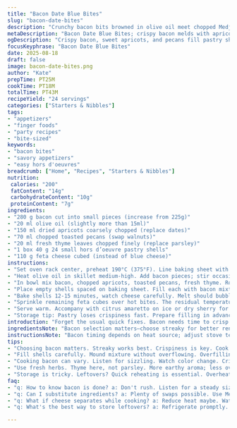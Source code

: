 ```yaml
---
title: "Bacon Date Blue Bites"
slug: "bacon-date-bites"
description: "Crunchy bacon bits browned in olive oil meet chopped Medjool dates swapped for dried apricots, mingling with toasted pecans instead of walnuts. Small pastry shells hold the smoky-sweet blend crowned with tangy feta replacing blue cheese. Quick bake melts the cheese just right, followed by a fresh sprinkle of thyme leaves, not parsley, for herbal lift. Serve warm with a citrusy amaretto cocktail or dry sherry on ice. Timing flexible. Golden bacon aroma, chewy fruit contrast, crunchy nuts, melty cheese textures combine impressively in a bite-sized workhorse appetizer."
metaDescription: "Bacon Date Blue Bites; crispy bacon melds with apricots, pecans, feta in pastry shells. A mouthwatering appetizer for gatherings."
ogDescription: "Crispy bacon, sweet apricots, and pecans fill pastry shells topped with feta. This snack is savory and satisfying, perfect for entertaining."
focusKeyphrase: "Bacon Date Blue Bites"
date: 2025-08-18
draft: false
image: bacon-date-bites.png
author: "Kate"
prepTime: PT25M
cookTime: PT18M
totalTime: PT43M
recipeYield: "24 servings"
categories: ["Starters & Nibbles"]
tags:
- "appetizers"
- "finger foods"
- "party recipes"
- "bite-sized"
keywords:
- "bacon bites"
- "savory appetizers"
- "easy hors d'oeuvres"
breadcrumb: ["Home", "Recipes", "Starters & Nibbles"]
nutrition: 
 calories: "200"
 fatContent: "14g"
 carbohydrateContent: "10g"
 proteinContent: "7g"
ingredients:
- "280 g bacon cut into small pieces (increase from 225g)"
- "20 ml olive oil (slightly more than 15ml)"
- "150 ml dried apricots coarsely chopped (replace dates)"
- "70 ml chopped toasted pecans (swap walnuts)"
- "20 ml fresh thyme leaves chopped finely (replace parsley)"
- "1 box 40 g 24 small hors d’oeuvre pastry shells"
- "110 g feta cheese cubed (instead of blue cheese)"
instructions:
- "Set oven rack center, preheat 190°C (375°F). Line baking sheet with parchment or silicone mat."
- "Heat olive oil in skillet medium-high. Add bacon pieces; stir occasionally. Watch fat render, bacon firming, edges crisp and bubbling. Should feel firm but still flexible when poked with spatula. Drain well on paper towels to stop cooking. Excess oil ruins pastry shell crispness."
- "In bowl mix bacon, chopped apricots, toasted pecans, fresh thyme. Roughly toss to combine evenly — don’t overmix; want texture contrast intact."
- "Place empty shells spaced on baking sheet. Fill each with bacon mixture mounded but not overflowing. Top each with half the feta cubes, distributing cheese for melting coverage."
- "Bake shells 12-15 minutes, watch cheese carefully. Melt should bubble and just start to brown lightly at edges—signaling optimal gooeyness without dryness. Remove immediately when bubbling to keep textures right."
- "Sprinkle remaining feta cubes over hot bites. The residual temperature softens but doesn't melt extra cheese, adding distinct punch and visual pop."
- "Serve warm. Accompany with citrus amaretto on ice or dry sherry for a complementary dry, fruity bite."
- "Storage tip: Pastry loses crispiness fast. Prepare filling in advance, bake last 15 minutes before serving."
introduction: "Forget the usual quick fixes. Bacon needs time to crisp without burning; fat must render fully to avoid soggy shells. Swap components to shift flavor profiles and keep guests guessing. Dried apricots add subtle tartness balancing smoky richness, pecans bring crunch with inviting toasted notes replacing greasier walnuts. Feta cheese provides a punchy tang yet melts differently compared to blue cheese, less runny but flavorful. Fresh thyme not parsley—more complex aroma, lifts sweetness rather than dominating. Focus on visual and tactile doneness cues—bacon’s sound, cheese’s glow, and shell’s firmness—critical for that crisp tender bite. Efficiency? Prep bacon and filling ahead, assemble to bake last minute. Simple but attentive."
ingredientsNote: "Bacon selection matters—choose streaky for better rendering and crispy texture. Olive oil prevents sticking and browning consistency, but can be omitted if bacon is fatty. Apricots sub acidic bite; Medjool dates will yield sweeter, chewier texture preferable for pure sweet contrast. Pecans toasted in dry skillet until fragrant, not burnt—boost flavor. Thyme added after cooking would lose aroma; fresh leaves chopped fine and integrated raw retain zing and look better. Feta crumbles respond well to heat; blue cheese melts more fluidly but stronger taste. Substitute shells with wonton wrappers in muffin tin if pressed for time or availability, but check crispness after baking. Common error: overfilling causes soggy shells—measure portioning carefully."
instructionsNote: "Bacon timing depends on heat source; adjust stove temperature to control crispness without smoke. Listen for steady sizzle; when bubbles subside slightly and color deepens without black spots, ready. Drain immediately on absorbent paper to halt cooking and remove excess fat. Mixing filling gently prevents apricot mush and nut breakage. When baking shells filled, preheated oven ensures fat from bacon partially renders again but cheese won't dry because of retained moisture. Cheese bubbling with faint brown marks signals melt prime; overbaking leads to grease separation and tough texture. Adding reserved cheese after baking preserves textural contrast and pungency. Serve promptly for best texture; refrigerate leftovers but reheat briefly to avoid soggy cases. Any longer storage dulls flavors and textures dramatically."
tips:
- "Choosing bacon matters. Streaky works best. Crispiness is key. Cook until firm but still flexible. Drain on paper towels. Prevents grease. Pastry shells will regret sogginess."
- "Fill shells carefully. Mound mixture without overflowing. Overfilling leads to soggy disaster. Cheese on top must distribute well. Optimal melt, no dryness. Eyes on the baking."
- "Cooking bacon can vary. Listen for sizzling. Watch color change. Crispiness is a texture game. Remove excess fat quickly. This halts cooking instantly."
- "Use fresh herbs. Thyme here, not parsley. More earthy aroma; less overpowering. Chopped fine; raw and mixed. Keeps zing alive. Mixed poorly, loses texture and flavor."
- "Storage is tricky. Leftovers? Quick reheating is essential. Overheat makes soggy pastry shells. Keep them crunchy. Prep filling in advance, bake last minute."
faq:
- "q: How to know bacon is done? a: Don't rush. Listen for a steady sizzle. Look for color deepening. Flexibility matters. Firm crunchy, not crumbly."
- "q: Can I substitute ingredients? a: Plenty of swaps possible. Use Medjool dates instead of apricots. Pecans work well too. Avoid walnuts if greasy."
- "q: What if cheese separates while cooking? a: Reduce heat maybe. Watch baking time. Residual heat is your friend. Overbaking is enemy."
- "q: What's the best way to store leftovers? a: Refrigerate promptly. Prep time matters. Reheat quickly, short bursts. Crispiness is the goal. Too much time dulls flavors."

---
```

